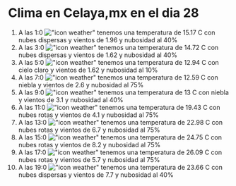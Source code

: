 # Clima en Celaya,mx en el dia 28

1. A las 1:0 !["icon weather"](http://openweathermap.org/img/w/03n.png) tenemos una temperatura de 15.17 C con nubes dispersas y  vientos de 1.96 y nubosidad al 40%
1. A las 3:0 !["icon weather"](http://openweathermap.org/img/w/03n.png) tenemos una temperatura de 14.72 C con nubes dispersas y  vientos de 1.62 y nubosidad al 40%
1. A las 5:0 !["icon weather"](http://openweathermap.org/img/w/01n.png) tenemos una temperatura de 12.94 C con cielo claro y  vientos de 1.62 y nubosidad al 10%
1. A las 7:0 !["icon weather"](http://openweathermap.org/img/w/50n.png) tenemos una temperatura de 12.59 C con niebla y  vientos de 2.6 y nubosidad al 75%
1. A las 9:0 !["icon weather"](http://openweathermap.org/img/w/50d.png) tenemos una temperatura de 13 C con niebla y  vientos de 3.1 y nubosidad al 40%
1. A las 11:0 !["icon weather"](http://openweathermap.org/img/w/04d.png) tenemos una temperatura de 19.43 C con nubes rotas y  vientos de 4.1 y nubosidad al 75%
1. A las 13:0 !["icon weather"](http://openweathermap.org/img/w/04d.png) tenemos una temperatura de 22.98 C con nubes rotas y  vientos de 6.7 y nubosidad al 75%
1. A las 15:0 !["icon weather"](http://openweathermap.org/img/w/04d.png) tenemos una temperatura de 24.75 C con nubes rotas y  vientos de 8.2 y nubosidad al 75%
1. A las 17:0 !["icon weather"](http://openweathermap.org/img/w/04d.png) tenemos una temperatura de 26.09 C con nubes rotas y  vientos de 5.7 y nubosidad al 75%
1. A las 19:0 !["icon weather"](http://openweathermap.org/img/w/03n.png) tenemos una temperatura de 23.66 C con nubes dispersas y  vientos de 7.7 y nubosidad al 40%
